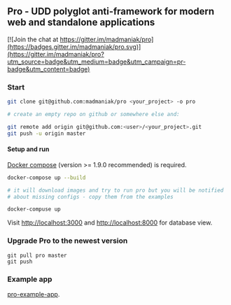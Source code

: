 ## Pro - UDD polyglot anti-framework for modern web and standalone applications

[![Join the chat at https://gitter.im/madmaniak/pro](https://badges.gitter.im/madmaniak/pro.svg)](https://gitter.im/madmaniak/pro?utm_source=badge&utm_medium=badge&utm_campaign=pr-badge&utm_content=badge)

### Start

```sh
git clone git@github.com:madmaniak/pro <your_project> -o pro

# create an empty repo on github or somewhere else and:

git remote add origin git@github.com:<user>/<your_project>.git
git push -u origin master
```

#### Setup and run

[Docker compose](https://docs.docker.com/compose/install) (version >= 1.9.0 recommended) is required.

```sh
docker-compose up --build

# it will download images and try to run pro but you will be notified
# about missing configs - copy them from the examples

docker-compuse up
```

Visit [http://localhost:3000](http://localhost:3000)
and
[http://localhost:8000](http://localhost:8000) for database view.

### Upgrade Pro to the newest version

```
git pull pro master
git push
```

### Example app ###

[pro-example-app](https://github.com/madmaniak/pro-example-app).
